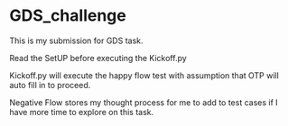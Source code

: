 # GDS_challenge


This is my submission for GDS task.

Read the SetUP before executing the Kickoff.py

Kickoff.py will execute the happy flow test with assumption that OTP will auto fill in to proceed.

Negative Flow stores my thought process for me to add to test cases if I have more time to explore on this task.
